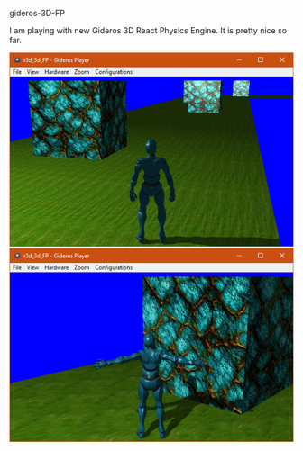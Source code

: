 gideros-3D-FP

I am playing with new Gideros 3D React Physics Engine. It is pretty nice so far.

![pic1](repo_images/r3ddebug01.png?raw=true)
![pic2](repo_images/r3ddebug02.png?raw=true)
